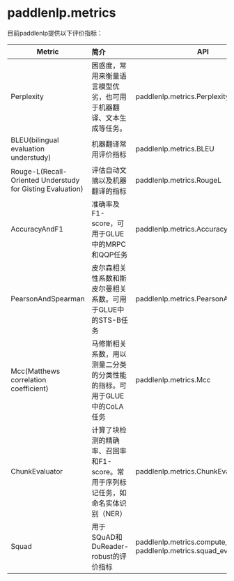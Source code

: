 # paddlenlp.metrics

目前paddlenlp提供以下评价指标：

| Metric                                                     | 简介                                                         | API                                                          |
| ---------------------------------------------------------- | :----------------------------------------------------------- | ------------------------------------------------------------ |
| Perplexity                                                 | 困惑度，常用来衡量语言模型优劣，也可用于机器翻译、文本生成等任务。 | paddlenlp.metrics.Perplexity                                 |
| BLEU(bilingual evaluation understudy)                      | 机器翻译常用评价指标                                         | paddlenlp.metrics.BLEU                                       |
| Rouge-L(Recall-Oriented Understudy for Gisting Evaluation) | 评估自动文摘以及机器翻译的指标                               | paddlenlp.metrics.RougeL                                     |
| AccuracyAndF1                                              | 准确率及F1-score，可用于GLUE中的MRPC 和QQP任务               | paddlenlp.metrics.AccuracyAndF1                              |
| PearsonAndSpearman                                         | 皮尔森相关性系数和斯皮尔曼相关系数。可用于GLUE中的STS-B任务  | paddlenlp.metrics.PearsonAndSpearman                         |
| Mcc(Matthews correlation coefficient)                      | 马修斯相关系数，用以测量二分类的分类性能的指标。可用于GLUE中的CoLA任务 | paddlenlp.metrics.Mcc                                        |
| ChunkEvaluator                                             | 计算了块检测的精确率、召回率和F1-score。常用于序列标记任务，如命名实体识别（NER） | paddlenlp.metrics.ChunkEvaluator                             |
| Squad                                                      | 用于SQuAD和DuReader-robust的评价指标                         | paddlenlp.metrics.compute_predictions paddlenlp.metrics.squad_evaluate |
